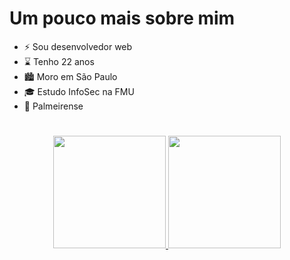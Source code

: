 # Um pouco mais sobre mim

+ ⚡ Sou desenvolvedor web
+ ⌛ Tenho 22 anos
+ 🏙 Moro em São Paulo
+ 🎓 Estudo InfoSec na FMU
+ 🐽 Palmeirense

<div align="center">
  <h1></h1>
	<a href="https://github.com/gupdelf">
	<img height="180em" src="https://github-readme-stats.vercel.app/api?username=gupdelf&show_icons=true&theme=dark&include_all_commits=true&count_private=true"/>
	<img height="180em" src="https://github-readme-stats.vercel.app/api/top-langs/?username=gupdelf&layout=compact&langs_count=7&theme=dark"/>
</div>
